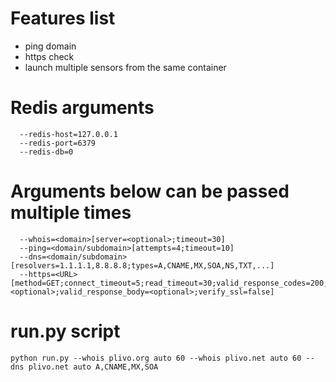# Features list
* ping domain
* https check
* launch multiple sensors from the same container

# Redis arguments
```
  --redis-host=127.0.0.1
  --redis-port=6379
  --redis-db=0
```

# Arguments below can be passed multiple times
```
  --whois=<domain>[server=<optional>;timeout=30]
  --ping=<domain/subdomain>[attempts=4;timeout=10]
  --dns=<domain/subdomain>[resolvers=1.1.1.1,8.8.8.8;types=A,CNAME,MX,SOA,NS,TXT,...]
  --https=<URL>[method=GET;connect_timeout=5;read_timeout=30;valid_response_codes=200;content_type=text/plain;request_body=<optional>;valid_response_body=<optional>;verify_ssl=false]
```

# run.py script
```
python run.py --whois plivo.org auto 60 --whois plivo.net auto 60 --dns plivo.net auto A,CNAME,MX,SOA
```
